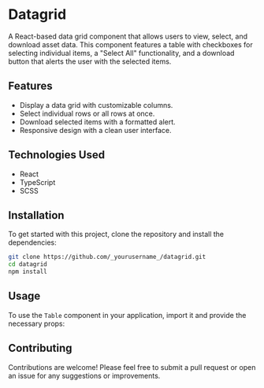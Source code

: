 # Datagrid

A React-based data grid component that allows users to view, select, and download asset data. This component features a table with checkboxes for selecting individual items, a "Select All" functionality, and a download button that alerts the user with the selected items.

## Features

- Display a data grid with customizable columns.
- Select individual rows or all rows at once.
- Download selected items with a formatted alert.
- Responsive design with a clean user interface.

## Technologies Used

- React
- TypeScript
- SCSS

## Installation

To get started with this project, clone the repository and install the dependencies:

```bash
git clone https://github.com/_yourusername_/datagrid.git
cd datagrid
npm install
```

## Usage

To use the `Table` component in your application, import it and provide the necessary props:


## Contributing

Contributions are welcome! Please feel free to submit a pull request or open an issue for any suggestions or improvements.
